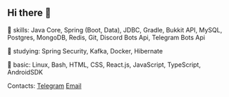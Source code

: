 ## Hi there 👋

🔧 skills: Java Core, Spring (Boot, Data), JDBC, Gradle, Bukkit API, MySQL, Postgres, MongoDB, Redis, Git, Discord Bots Api, Telegram Bots Api

📖 studying: Spring Security, Kafka, Docker, Hibernate

👀 basic: Linux, Bash, HTML, CSS, React.js, JavaScript, TypeScript, AndroidSDK

Contacts:
[Telegram](https://inotbaggi.t.me)
[Email](mailto:inotbaggi@gmail.com)
